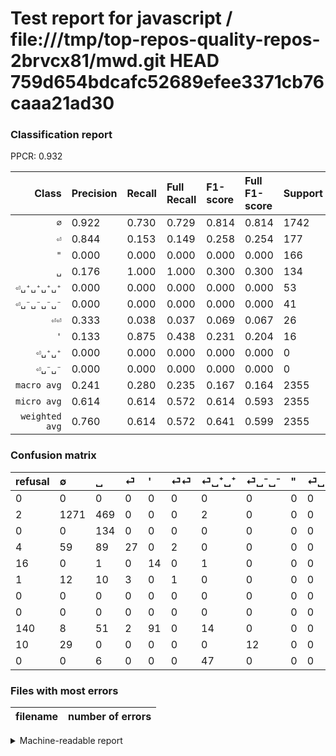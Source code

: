 # Test report for javascript / file:///tmp/top-repos-quality-repos-2brvcx81/mwd.git HEAD 759d654bdcafc52689efee3371cb76caaa21ad30

### Classification report

PPCR: 0.932

| Class | Precision | Recall | Full Recall | F1-score | Full F1-score | Support | Full Support | PPCR |
|------:|:----------|:-------|:------------|:---------|:---------|:--------|:-------------|:-----|
| `∅` | 0.922| 0.730| 0.729| 0.814| 0.814| 1742| 1744| 0.999 |
| `⏎` | 0.844| 0.153| 0.149| 0.258| 0.254| 177| 181| 0.978 |
| `"` | 0.000| 0.000| 0.000| 0.000| 0.000| 166| 306| 0.542 |
| `␣` | 0.176| 1.000| 1.000| 0.300| 0.300| 134| 134| 1.000 |
| `⏎␣⁺␣⁺␣⁺␣⁺` | 0.000| 0.000| 0.000| 0.000| 0.000| 53| 53| 1.000 |
| `⏎␣⁻␣⁻␣⁻␣⁻` | 0.000| 0.000| 0.000| 0.000| 0.000| 41| 51| 0.804 |
| `⏎⏎` | 0.333| 0.038| 0.037| 0.069| 0.067| 26| 27| 0.963 |
| `'` | 0.133| 0.875| 0.438| 0.231| 0.204| 16| 32| 0.500 |
| `⏎␣⁺␣⁺` | 0.000| 0.000| 0.000| 0.000| 0.000| 0| 0| 0.000 |
| `⏎␣⁻␣⁻` | 0.000| 0.000| 0.000| 0.000| 0.000| 0| 0| 0.000 |
| `macro avg` | 0.241| 0.280| 0.235| 0.167| 0.164| 2355| 2528| 0.932 |
| `micro avg` | 0.614| 0.614| 0.572| 0.614| 0.593| 2355| 2528| 0.932 |
| `weighted avg` | 0.760| 0.614| 0.572| 0.641| 0.599| 2355| 2528| 0.932 |

### Confusion matrix

|refusal|  ∅| ␣| ⏎| '| ⏎⏎| ⏎␣⁺␣⁺| ⏎␣⁻␣⁻| "| ⏎␣⁻␣⁻␣⁻␣⁻| ⏎␣⁺␣⁺␣⁺␣⁺| 
|:---|:---|:---|:---|:---|:---|:---|:---|:---|:---|:---|
|0 |0 |0 |0 |0 |0 |0 |0 |0 |0 |0 |
|2 |1271 |469 |0 |0 |0 |2 |0 |0 |0 |0 |
|0 |0 |134 |0 |0 |0 |0 |0 |0 |0 |0 |
|4 |59 |89 |27 |0 |2 |0 |0 |0 |0 |0 |
|16 |0 |1 |0 |14 |0 |1 |0 |0 |0 |0 |
|1 |12 |10 |3 |0 |1 |0 |0 |0 |0 |0 |
|0 |0 |0 |0 |0 |0 |0 |0 |0 |0 |0 |
|0 |0 |0 |0 |0 |0 |0 |0 |0 |0 |0 |
|140 |8 |51 |2 |91 |0 |14 |0 |0 |0 |0 |
|10 |29 |0 |0 |0 |0 |0 |12 |0 |0 |0 |
|0 |0 |6 |0 |0 |0 |47 |0 |0 |0 |0 |

### Files with most errors

| filename | number of errors|
|:----:|:-----|

<details>
    <summary>Machine-readable report</summary>
```json
{
  "cl_report": {"\"": {"f1-score": 0.0, "precision": 0.0, "recall": 0.0, "support": 166}, "\u0027": {"f1-score": 0.23140495867768596, "precision": 0.13333333333333333, "recall": 0.875, "support": 16}, "macro avg": {"f1-score": 0.1673002505662349, "precision": 0.24084148346755216, "recall": 0.27956250364864077, "support": 2355}, "micro avg": {"f1-score": 0.6144373673036093, "precision": 0.6144373673036093, "recall": 0.6144373673036093, "support": 2355}, "weighted avg": {"f1-score": 0.6412850289417825, "precision": 0.7598049975361956, "recall": 0.6144373673036093, "support": 2355}, "\u2205": {"f1-score": 0.8144825376481897, "precision": 0.9216823785351704, "recall": 0.7296211251435132, "support": 1742}, "\u23ce": {"f1-score": 0.2583732057416268, "precision": 0.84375, "recall": 0.15254237288135594, "support": 177}, "\u23ce\u23ce": {"f1-score": 0.06896551724137931, "precision": 0.3333333333333333, "recall": 0.038461538461538464, "support": 26}, "\u23ce\u2423\u207a\u2423\u207a": {"f1-score": 0.0, "precision": 0.0, "recall": 0.0, "support": 0}, "\u23ce\u2423\u207a\u2423\u207a\u2423\u207a\u2423\u207a": {"f1-score": 0.0, "precision": 0.0, "recall": 0.0, "support": 53}, "\u23ce\u2423\u207b\u2423\u207b": {"f1-score": 0.0, "precision": 0.0, "recall": 0.0, "support": 0}, "\u23ce\u2423\u207b\u2423\u207b\u2423\u207b\u2423\u207b": {"f1-score": 0.0, "precision": 0.0, "recall": 0.0, "support": 41}, "\u2423": {"f1-score": 0.29977628635346754, "precision": 0.1763157894736842, "recall": 1.0, "support": 134}},
  "cl_report_full": {"\"": {"f1-score": 0.0, "precision": 0.0, "recall": 0.0, "support": 306}, "\u0027": {"f1-score": 0.20437956204379562, "precision": 0.13333333333333333, "recall": 0.4375, "support": 32}, "macro avg": {"f1-score": 0.1638304576822892, "precision": 0.24084148346755216, "recall": 0.23524927114249944, "support": 2528}, "micro avg": {"f1-score": 0.5926684415318453, "precision": 0.6144373673036093, "recall": 0.5723892405063291, "support": 2528}, "weighted avg": {"f1-score": 0.5988707923012799, "precision": 0.7108488135369769, "recall": 0.5723892405063291, "support": 2528}, "\u2205": {"f1-score": 0.8139609349983989, "precision": 0.9216823785351704, "recall": 0.7287844036697247, "support": 1744}, "\u23ce": {"f1-score": 0.2535211267605634, "precision": 0.84375, "recall": 0.14917127071823205, "support": 181}, "\u23ce\u23ce": {"f1-score": 0.06666666666666667, "precision": 0.3333333333333333, "recall": 0.037037037037037035, "support": 27}, "\u23ce\u2423\u207a\u2423\u207a": {"f1-score": 0.0, "precision": 0.0, "recall": 0.0, "support": 0}, "\u23ce\u2423\u207a\u2423\u207a\u2423\u207a\u2423\u207a": {"f1-score": 0.0, "precision": 0.0, "recall": 0.0, "support": 53}, "\u23ce\u2423\u207b\u2423\u207b": {"f1-score": 0.0, "precision": 0.0, "recall": 0.0, "support": 0}, "\u23ce\u2423\u207b\u2423\u207b\u2423\u207b\u2423\u207b": {"f1-score": 0.0, "precision": 0.0, "recall": 0.0, "support": 51}, "\u2423": {"f1-score": 0.29977628635346754, "precision": 0.1763157894736842, "recall": 1.0, "support": 134}},
  "ppcr": 0.9315664556962026
}
```
</details>
